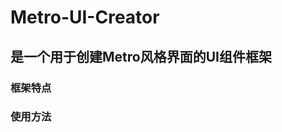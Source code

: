 Metro-UI-Creator
=====================
是一个用于创建Metro风格界面的UI组件框架
---------------------

### 框架特点

### 使用方法

